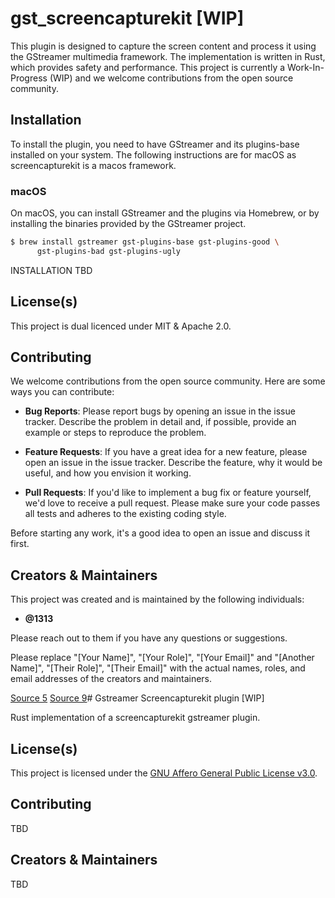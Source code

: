 # gst_screencapturekit [WIP]
 
This plugin is designed to capture the screen content and process it using the GStreamer multimedia framework. The implementation is written in Rust, which provides safety and performance. This project is currently a Work-In-Progress (WIP) and we welcome contributions from the open source community.

## Installation

To install the plugin, you need to have GStreamer and its plugins-base installed on your system. The following instructions are for macOS as screencapturekit is a macos framework.

### macOS

On macOS, you can install GStreamer and the plugins via Homebrew, or by installing the binaries provided by the GStreamer project. 

```bash
$ brew install gstreamer gst-plugins-base gst-plugins-good \
      gst-plugins-bad gst-plugins-ugly
```


INSTALLATION TBD

## License(s)

This project is dual licenced under MIT & Apache 2.0.

## Contributing

We welcome contributions from the open source community. Here are some ways you can contribute:

* **Bug Reports**: Please report bugs by opening an issue in the issue tracker. Describe the problem in detail and, if possible, provide an example or steps to reproduce the problem.

* **Feature Requests**: If you have a great idea for a new feature, please open an issue in the issue tracker. Describe the feature, why it would be useful, and how you envision it working.

* **Pull Requests**: If you'd like to implement a bug fix or feature yourself, we'd love to receive a pull request. Please make sure your code passes all tests and adheres to the existing coding style.

Before starting any work, it's a good idea to open an issue and discuss it first.

## Creators & Maintainers

This project was created and is maintained by the following individuals:

* **@1313**

Please reach out to them if you have any questions or suggestions.

Please replace "[Your Name]", "[Your Role]", "[Your Email]" and "[Another Name]", "[Their Role]", "[Their Email]" with the actual names, roles, and email addresses of the creators and maintainers.

[Source 5](https://github.com/snapview/gstreamer-rs) [Source 9](https://gstreamer.pages.freedesktop.org/gstreamer-rs/stable/latest/docs/gstreamer_app/)# Gstreamer Screencapturekit plugin [WIP]

Rust implementation of a screencapturekit gstreamer plugin.

## License(s)

This project is licensed under the [GNU Affero General Public License v3.0](LICENSE).

## Contributing

TBD

## Creators & Maintainers

TBD
